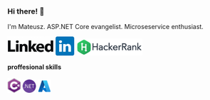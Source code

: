 ### Hi there! 👋

I'm Mateusz. ASP.NET Core evangelist. Microseservice enthusiast.
 
[<img src="img/linkedin-logo.jpg" width="150">](https://www.linkedin.com/in/mateusz-franke-bb8aa4101/) [<img src="img/hacker-rank-logo.webp" width="150">](https://www.hackerrank.com/mateuszfranke)

<b>proffesional skills</b><br><br>
<img src="img/flat,800x800,075,f.u1.jpg" width="30" alt="csharp"/>
<img src="img/th-678846242.jpg" width="30" alt="dotnet"/>
<img src="img/azure.jpg" width="30" alt="azure"/>